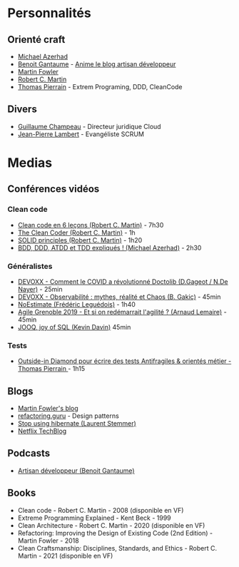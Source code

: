 # Personnalités

## Orienté craft
- [Michael Azerhad](https://www.linkedin.com/in/michael-azerhad/?originalSubdomain=fr)
- [Benoit Gantaume](https://www.linkedin.com/in/benoitgantaume/) - [Anime le blog artisan développeur](https://artisandeveloppeur.fr/)
- [Martin Fowler](https://martinfowler.com/)
- [Robert C. Martin](http://cleancoder.com/products)
- [Thomas Pierrain](https://tpierrain.blogspot.com/) - Extrem Programing, DDD, CleanCode 

## Divers
- [Guillaume Champeau](https://www.linkedin.com/in/guillaume-champeau/) - Directeur juridique Cloud
- [Jean-Pierre Lambert](https://jp-lambert.me/) - Evangéliste SCRUM

# Medias

## Conférences vidéos

### Clean code
- [Clean code en 6 leçons (Robert C. Martin)](https://www.youtube.com/watch?v=7EmboKQH8lM&list=PLmmYSbUCWJ4x1GO839azG_BBw8rkh-zOj) - 7h30
- [The Clean Coder (Robert C. Martin)](https://www.youtube.com/watch?v=NeXQEJNWO5w) - 1h
- [SOLID principles (Robert C. Martin)](https://www.youtube.com/watch?v=zHiWqnTWsn4) - 1h20
- [BDD, DDD, ATDD et TDD expliqués ! (Michael Azerhad)](https://www.youtube.com/watch?v=jxBmKvS7lAo) - 2h30

### Généralistes
- [DEVOXX - Comment le COVID a révolutionné Doctolib (D.Gageot / N.De Nayer)](https://www.youtube.com/watch?v=uo73C2ck1aU&list=PLTbQvx84FrATz-mQ5-C6U7vr8shnC_C3i) - 25min
- [DEVOXX - Observabilité : mythes, réalité et Chaos (B. Gakic)](https://www.youtube.com/watch?v=lV7zTJJOx1Y) - 45min
- [NoEstimate (Frédéric Leguédois)](https://www.youtube.com/watch?v=hy87q2kZ6y8) - 1h40
- [Agile Grenoble 2019 - Et si on redémarrait l'agilité ? (Arnaud Lemaire)](https://www.youtube.com/watch?v=sZbmP0JZHBs) - 45min
- [JOOQ, joy of SQL (Kevin Davin)](https://www.youtube.com/watch?v=5m_oE0iPJJE)  45min

### Tests
- [Outside-in Diamond pour écrire des tests Antifragiles & orientés métier - Thomas Pierrain
](https://www.youtube.com/watch?v=09R8ROv3aKU&ab_channel=MaltFrance) - 1h15

## Blogs
- [Martin Fowler's blog](https://martinfowler.com/)
- [refactoring.guru](https://refactoring.guru/) - Design patterns
- [Stop using hibernate (Laurent Stemmer)](https://www.stemlaur.com/blog/2021/03/30/tech-hibern-hate/)
- [Netflix TechBlog](https://netflixtechblog.com/)


## Podcasts
- [Artisan développeur (Benoit Gantaume)](https://podcast.ausha.co/artisan-developpeur) 

## Books
- Clean code - Robert C. Martin - 2008 (disponible en VF)
- Extreme Programming Explained - Kent Beck - 1999
- Clean Architecture - Robert C. Martin - 2020 (disponible en VF)
- Refactoring: Improving the Design of Existing Code (2nd Edition) - Martin Fowler - 2018
- Clean Craftsmanship: Disciplines, Standards, and Ethics - Robert C. Martin - 2021 (disponible en VF)
